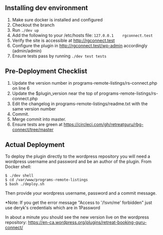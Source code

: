 ## Installing dev environment
1. Make sure docker is installed and configured
1. Checkout the branch
1. Run ``./dev up``
1. Add the following to your /etc/hosts file:
    ``127.0.0.1    rgconnect.test``
1. Verify the site is accessible at http://rgconnect.test
1. Configure the plugin in http://rgconnect.test/wp-admin accordingly (admin/admin)
1. Ensure tests pass by running `./dev test tests`

## Pre-Deployment Checklist ##

1. Update the version number in programs-remote-listings/rs-connect.php on line 6
1. Update the $plugin_version near the top of programs-remote-listings/rs-connect.php
1. Edit the changelog in programs-remote-listings/readme.txt with the same version number
1. Commit.
1. Merge commit into master.
1. Ensure tests are green at https://circleci.com/gh/retreatguru/rbg-connect/tree/master

## Actual Deployment ##

To deploy the plugin directly to the wordpress repository you will need a wordpress username and password and be an author of the plugin. From Docker shell:

    $ ./dev shell
    $ cd /var/www/programs-remote-listings
    $ bash ./deploy.sh
    
Then provide your wordpress username, password and a commit message.

*Note: If you get the error message "Access to '/!svn/me' forbidden" just use deryk's credentials which are in 1Password

In about a minute you should see the new version live on the wordpress repository:
https://en-ca.wordpress.org/plugins/retreat-booking-guru-connect/
